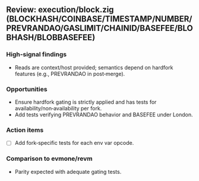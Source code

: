 ## Review: execution/block.zig (BLOCKHASH/COINBASE/TIMESTAMP/NUMBER/PREVRANDAO/GASLIMIT/CHAINID/BASEFEE/BLOBHASH/BLOBBASEFEE)

### High-signal findings

- Reads are context/host provided; semantics depend on hardfork features (e.g., PREVRANDAO in post‑merge).

### Opportunities

- Ensure hardfork gating is strictly applied and has tests for availability/non‑availability per fork.
- Add tests verifying PREVRANDAO behavior and BASEFEE under London.

### Action items

- [ ] Add fork‑specific tests for each env var opcode.

### Comparison to evmone/revm

- Parity expected with adequate gating tests.


